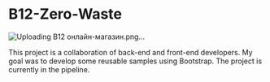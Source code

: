 # B12-Zero-Waste

![Uploading B12 онлайн-магазин.png…]()

This project is a collaboration of back-end and front-end developers. My goal was to develop some reusable samples using Bootstrap. The project is currently in the pipeline.

